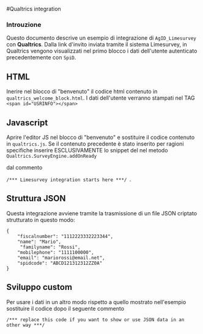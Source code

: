 #Qualtrics integration
 
### Introuzione
Questo documento descrive un esempio di integrazione di ```AgID_Limesurvey``` con **Qualtrics**. Dalla link d'invito inviata tramite il sistema Limesurvey, in Qualtrics vengono visualizzati nel primo blocco i dati dell'utente autenticato precedentemente con ```SpiD```.



## HTML

Inerire nel blocco di "benvenuto" il codice html contenuto in ```qualtrics_welcome_block.html```.
I dati dell'utente verranno stampati nel TAG ```<span id="USRINFO"></span>```


## Javascript

Aprire l'editor JS nel blocco di "benvenuto" e sostituire il codice contenuto in ```qualtrics.js```.
Se il contenuto precedente è stato inserito per ragioni specifiche inserire ESCLUSIVAMENTE lo snippet del nel metodo
```Qualtrics.SurveyEngine.addOnReady```

dal commento 

```/*** Limesurvey integration starts here ***/ ```.


## Struttura JSON
Questa integrazione avviene tramite la trasmissione di un file JSON criptato strutturato in questo modo:


```
{
    "fiscalnumber": "1112223332223344",
    "name": "Mario",
     "familyname": "Rossi",
    "mobilephone": "1111100000",
    "email": "mariorossi@email.net",
    "spidcode": "ABCD121312312ZZ0A"
}

```

## Sviluppo custom

Per usare i dati in un altro modo rispetto a quello mostrato nell'esempio sostituire il codice dopo il seguente commento

```/*** replace this code if you want to show or use JSON data in an other way ***/```


 

